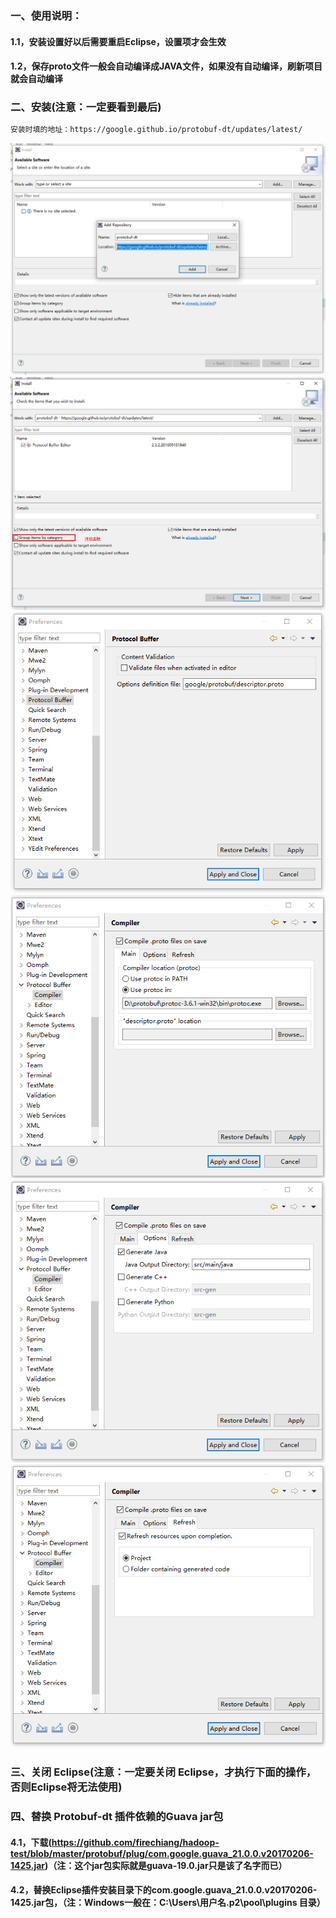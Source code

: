 ### 一、使用说明：
#### 1.1，安装设置好以后需要重启Eclipse，设置项才会生效
#### 1.2，保存proto文件一般会自动编译成JAVA文件，如果没有自动编译，刷新项目就会自动编译
### 二、安装(注意：一定要看到最后)
```bash
安装时填的地址：https://google.github.io/protobuf-dt/updates/latest/
```
![image](https://github.com/firechiang/hadoop-test/blob/master/protobuf/image/1.png)
![image](https://github.com/firechiang/hadoop-test/blob/master/protobuf/image/2.png)
![image](https://github.com/firechiang/hadoop-test/blob/master/protobuf/image/3.png)
![image](https://github.com/firechiang/hadoop-test/blob/master/protobuf/image/4.png)
![image](https://github.com/firechiang/hadoop-test/blob/master/protobuf/image/5.png)
![image](https://github.com/firechiang/hadoop-test/blob/master/protobuf/image/6.png)

### 三、关闭 Eclipse(注意：一定要关闭 Eclipse，才执行下面的操作，否则Eclipse将无法使用)
### 四、替换 Protobuf-dt 插件依赖的Guava jar包
#### 4.1，下载(https://github.com/firechiang/hadoop-test/blob/master/protobuf/plug/com.google.guava_21.0.0.v20170206-1425.jar)（注：这个jar包实际就是guava-19.0.jar只是该了名字而已）
#### 4.2，替换Eclipse插件安装目录下的com.google.guava_21.0.0.v20170206-1425.jar包，（注：Windows一般在：C:\Users\用户名\.p2\pool\plugins 目录）
